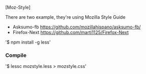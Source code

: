[Moz-Style]

There are two example, they're using Mozilla Style Guide

* Asksumo-fb https://github.com/mozillahispano/asksumo-fb/
* Firefox-Next https://github.com/marti1125/Firefox-Next

'$ npm install -g less'

### Compile

'$ lessc mozstyle.less > mozstyle.css'
